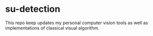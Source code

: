 # su-detection
This repo keep updates my personal computer vision tools as well as implementations of classical visual algorithm.